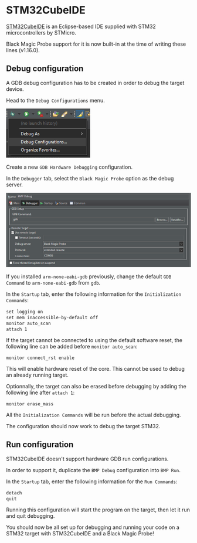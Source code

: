 # STM32CubeIDE

[STM32CubeIDE](https://www.st.com/en/development-tools/stm32cubeide.html) is an Eclipse-based IDE supplied with STM32 microcontrollers by STMicro.

Black Magic Probe support for it is now built-in at the time of writing these lines (v1.16.0).

## Debug configuration

A GDB debug configuration has to be created in order to debug the target device.

Head to the `Debug Configurations` menu.

![](../_assets/stm32cubeide/debugconfigurations.png)

Create a new `GDB Hardware Debugging` configuration.

In the `Debugger` tab, select the `Black Magic Probe` option as the debug server.

![](../_assets/stm32cubeide/debuggertab.png)

If you installed `arm-none-eabi-gdb` previously, change the default `GDB Command` to `arm-none-eabi-gdb` from `gdb`.

In the `Startup` tab, enter the following information for the `Initialization Commands`:

```
set logging on
set mem inaccessible-by-default off
monitor auto_scan
attach 1
```

If the target cannot be connected to using the default software reset, the following line can be added before `monitor auto_scan`:

```
monitor connect_rst enable
```

This will enable hardware reset of the core. This cannot be used to debug an already running target.

Optionnally, the target can also be erased before debugging by adding the following line after `attach 1`:

```
monitor erase_mass
```

All the `Initialization Commands` will be run before the actual debugging.

The configuration should now work to debug the target STM32.

## Run configuration

STM32CubeIDE doesn't support hardware GDB run configurations.

In order to support it, duplicate the `BMP Debug` configuration into `BMP Run`.

In the `Startup` tab, enter the following information for the `Run Commands`:

```
detach
quit
```

Running this configuration will start the program on the target, then let it run and quit debugging.

You should now be all set up for debugging and running your code on a STM32 target with STM32CubeIDE and a Black Magic Probe!
